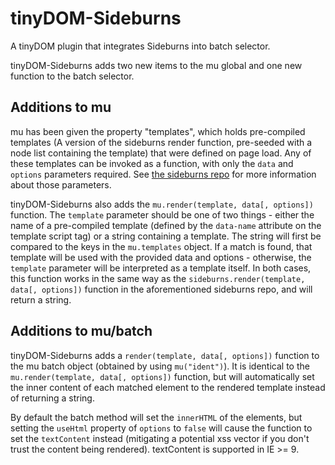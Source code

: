 # tinyDOM-Sideburns
A tinyDOM plugin that integrates Sideburns into batch selector.

tinyDOM-Sideburns adds two new items to the mu global and one new function to the batch selector.

## Additions to mu
mu has been given the property "templates", which holds pre-compiled templates (A version of the 
sideburns render function, pre-seeded with a node list containing the template) that were defined
on page load. Any of these templates can be invoked as a function, with only the `data` and `options`
parameters required. See [the sideburns repo](https://github.com/BuyPro/Sideburns) for more information
about those parameters.

tinyDOM-Sideburns also adds the `mu.render(template, data[, options])` function. The `template` parameter
should be one of two things - either the name of a pre-compiled template (defined by the `data-name` attribute
on the template script tag) or a string containing a template. The string will first be compared to the keys
in the `mu.templates` object. If a match is found, that template will be used with the provided data and
options - otherwise, the `template` parameter will be interpreted as a template itself. In both cases, this
function works in the same way as the `sideburns.render(template, data[, options])` function in the aforementioned
sideburns repo, and will return a string.

## Additions to mu/batch
tinyDOM-Sideburns adds a `render(template, data[, options])` function to the mu batch object (obtained by using
`mu("ident")`). It is identical to the `mu.render(template, data[, options])` function, but will automatically
set the inner content of each matched element to the rendered template instead of returning a string.

By default the batch method will set the `innerHTML` of the elements, but setting the `useHtml` property of 
`options` to `false` will cause the function to set the `textContent` instead (mitigating a potential xss vector
if you don't trust the content being rendered). textContent is supported in IE >= 9.
